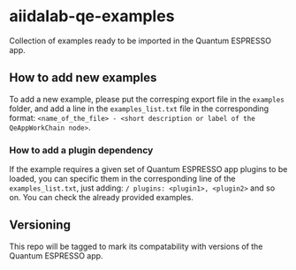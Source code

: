 # aiidalab-qe-examples
Collection of examples ready to be imported in the Quantum ESPRESSO app.

## How to add new examples
To add a new example, please put the corresping export file in the `examples` folder, and add a line in the `examples_list.txt` file in the corresponding format: `<name_of_the_file> - <short description or label of the QeAppWorkChain node>`.  

### How to add a plugin dependency

If the example requires a given set of Quantum ESPRESSO app plugins to be loaded, you can specific them in the corresponding line of the `examples_list.txt`, just adding: `/ plugins: <plugin1>, <plugin2>` and so on. You can check the already provided examples.

## Versioning
This repo will be tagged to mark its compatability with versions of the Quantum ESPRESSO app.
